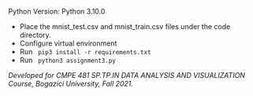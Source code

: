 
Python Version: Python 3.10.0

- Place the mnist_test.csv and mnist_train.csv files under the code directory.
- Configure virtual environment
- Run ``` pip3 install -r requirements.txt```
- Run ``` python3 assignment3.py```

<i>Developed for CMPE 481 SP.TP.IN DATA ANALYSIS AND VISUALIZATION Course, Bogazici University, Fall 2021.<i>
